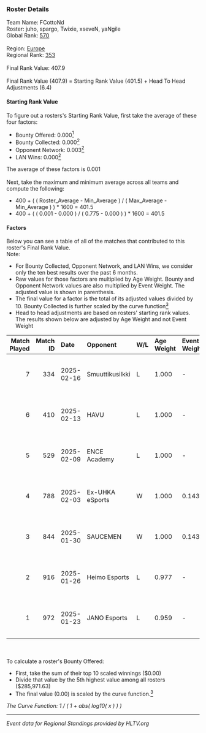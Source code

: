 ### Roster Details<br />
Team Name: FCottoNd<br />
Roster: juho, spargo, Twixie, xseveN, yaNgile<br />
Global Rank: [570](../../standings_global_2025_02_28.md)<br />
<br />
Region: [Europe]( ../../standings_europe_2025_02_28.md)<br />
Regional Rank: [353]( ../../standings_europe_2025_02_28.md)<br />
<br />
Final Rank Value:  407.9<br />
<br />
Final Rank Value (407.9) = Starting Rank Value (401.5) + Head To Head Adjustments (6.4)<br />

#### Starting Rank Value<br />
To figure out a rosters's Starting Rank Value, first take the average of these four factors:<br />
- Bounty Offered: 0.000[<sup>1</sup>](#table2)
- Bounty Collected: 0.000[<sup>2</sup>](#table1)
- Opponent Network: 0.003[<sup>2</sup>](#table1)
- LAN Wins: 0.000[<sup>2</sup>](#table1)

The average of these factors is 0.001<br />
<br />
Next, take the maximum and minimum average across all teams and compute the following:<br />
- 400 + ( ( Roster_Average - Min_Average ) / ( Max_Average - Min_Average ) ) * 1600 = 401.5
- 400 + ( ( 0.001 - 0.000 ) / ( 0.775 - 0.000 ) ) * 1600 = 401.5


#### Factors<br />
Below you can see a table of all of the matches that contributed to this roster's Final Rank Value.<br />
Note:<br />

- For Bounty Collected, Opponent Network, and LAN Wins, we consider only the ten best results over the past 6 months.
- Raw values for those factors are multiplied by Age Weight. Bounty and Opponent Network values are also multiplied by Event Weight. The adjusted value is shown in parenthesis.
- The final value for a factor is the total of its adjusted values divided by 10. Bounty Collected is further scaled by the curve function[<sup>3</sup>](#curveFunction)
- Head to head adjustments are based on rosters' starting rank values. The results shown below are adjusted by Age Weight and not Event Weight
<span id="table1"></span><br />


| Match Played | Match ID | Date       | Opponent        | W/L | Age Weight | Event Weight | Bounty Collected | Opponent Network | LAN Wins  | H2H Adj. | Roster                                |
| -: | -: | :- | :- | :- | :- | :- | :- | :- | :- | -: | :- |
|            7 |      334 | 2025-02-16 | Smuuttikusilkki | L   | 1.000      | -            | -                | -                | -         |   -13.93 | juho, spargo, Twixie, xseveN, yaNgile |
|            6 |      410 | 2025-02-13 | HAVU            | L   | 1.000      | -            | -                | -                | -         |    -4.82 | juho, spargo, Twixie, xseveN, yaNgile |
|            5 |      529 | 2025-02-09 | ENCE Academy    | L   | 1.000      | -            | -                | -                | -         |    -3.00 | juho, spargo, Twixie, xseveN, yaNgile |
|            4 |      788 | 2025-02-03 | Ex-UHKA eSports | W   | 1.000      | 0.143        | 0.000 (0.000)    | 0.199 (0.028)    | 0 (0.000) |    20.28 | juho, spargo, Twixie, xseveN, yaNgile |
|            3 |      844 | 2025-01-30 | SAUCEMEN        | W   | 1.000      | 0.143        | 0.000 (0.000)    | 0.000 (0.000)    | 0 (0.000) |    14.05 | juho, spargo, Twixie, xseveN, yaNgile |
|            2 |      916 | 2025-01-26 | Heimo Esports   | L   | 0.977      | -            | -                | -                | -         |    -4.03 | juho, spargo, Twixie, xseveN, yaNgile |
|            1 |      972 | 2025-01-23 | JANO Esports    | L   | 0.959      | -            | -                | -                | -         |    -2.12 | juho, spargo, Twixie, xseveN, yaNgile |

<br />
<span id="table2"></span><br />
To calculate a roster's Bounty Offered:<br />

- First, take the sum of their top 10 scaled winnings ($0.00)
- Divide that value by the 5th highest value among all rosters ($285,971.63)
- The final value (0.00) is scaled by the curve function.[<sup>3</sup>](#curveFunction)

<span id="curveFunction"></span>_The Curve Function: 1 / ( 1 + abs( log10( x ) ) )_<br />

---
_Event data for Regional Standings provided by HLTV.org_<br />
